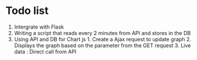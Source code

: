 # Todo list 

1. Intergrate with Flask 
2. Writing a script that reads every 2 minutes from API and stores in the DB
3. Using API and DB for Chart js
                1. Create a Ajax request to update graph 
                2. Displays the graph based on the parameter from the GET request 
                3. Live data : Direct call from API

